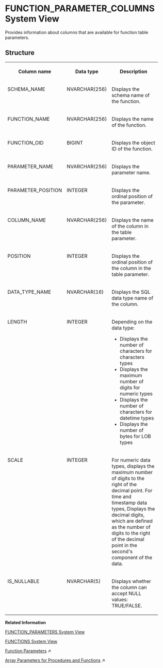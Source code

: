 <!-- loio81b0908978894baba15a7f1cfea27bb0 -->

# FUNCTION\_PARAMETER\_COLUMNS System View

Provides information about columns that are available for function table parameters.



## Structure


<table>
<tr>
<th valign="top">

Column name



</th>
<th valign="top">

Data type



</th>
<th valign="top">

Description



</th>
</tr>
<tr>
<td valign="top">

SCHEMA\_NAME



</td>
<td valign="top">

NVARCHAR\(256\)



</td>
<td valign="top">

Displays the schema name of the function.



</td>
</tr>
<tr>
<td valign="top">

FUNCTION\_NAME



</td>
<td valign="top">

NVARCHAR\(256\)



</td>
<td valign="top">

Displays the name of the function.



</td>
</tr>
<tr>
<td valign="top">

FUNCTION\_OID



</td>
<td valign="top">

BIGINT



</td>
<td valign="top">

Displays the object ID of the function.



</td>
</tr>
<tr>
<td valign="top">

PARAMETER\_NAME



</td>
<td valign="top">

NVARCHAR\(256\)



</td>
<td valign="top">

Displays the parameter name.



</td>
</tr>
<tr>
<td valign="top">

PARAMETER\_POSITION



</td>
<td valign="top">

INTEGER



</td>
<td valign="top">

Displays the ordinal position of the parameter.



</td>
</tr>
<tr>
<td valign="top">

COLUMN\_NAME



</td>
<td valign="top">

NVARCHAR\(256\)



</td>
<td valign="top">

Displays the name of the column in the table parameter.



</td>
</tr>
<tr>
<td valign="top">

POSITION



</td>
<td valign="top">

INTEGER



</td>
<td valign="top">

Displays the ordinal position of the column in the table parameter.



</td>
</tr>
<tr>
<td valign="top">

DATA\_TYPE\_NAME



</td>
<td valign="top">

NVARCHAR\(16\)



</td>
<td valign="top">

Displays the SQL data type name of the column.



</td>
</tr>
<tr>
<td valign="top">

LENGTH



</td>
<td valign="top">

INTEGER



</td>
<td valign="top">

Depending on the data type:

-   Displays the number of characters for characters types
-   Displays the maximum number of digits for numeric types
-   Displays the number of characters for datetime types
-   Displays the number of bytes for LOB types



</td>
</tr>
<tr>
<td valign="top">

SCALE



</td>
<td valign="top">

INTEGER



</td>
<td valign="top">

For numeric data types, displays the maximum number of digits to the right of the decimal point. For time and timestamp data types, Displays the decimal digits, which are defined as the number of digits to the right of the decimal point in the second's component of the data.



</td>
</tr>
<tr>
<td valign="top">

IS\_NULLABLE



</td>
<td valign="top">

NVARCHAR\(5\)



</td>
<td valign="top">

Displays whether the column can accept NULL values: TRUE/FALSE.



</td>
</tr>
</table>

**Related Information**  


[FUNCTION\_PARAMETERS System View](function-parameters-system-view-20a4c5c.md "Provides information about parameters for functions.")

[FUNCTIONS System View](functions-system-view-20a5023.md "Provides information about available functions.")

[Function Parameters](https://help.sap.com/viewer/d1cb63c8dd8e4c35a0f18aef632687f0/2023_2_QRC/en-US/58106d8f4fb44120b76fc6fb1f4a0bcc.html "") :arrow_upper_right:

[Array Parameters for Procedures and Functions](https://help.sap.com/viewer/d1cb63c8dd8e4c35a0f18aef632687f0/2023_2_QRC/en-US/dcffe459010546bd981d3b74b3798962.html "You can create procedures and functions with array parameters so that array variables or constant arrays can be passed to them.") :arrow_upper_right:

